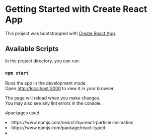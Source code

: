 # Getting Started with Create React App

This project was bootstrapped with [Create React App](https://github.com/facebook/create-react-app).

## Available Scripts

In the project directory, you can run:

### `npm start`

Runs the app in the development mode.\
Open [http://localhost:3000](http://localhost:3000) to view it in your browser.

The page will reload when you make changes.\
You may also see any lint errors in the console.

#packages used

<Li> https://www.npmjs.com/search?q=react-particle-animation
<Li> https://www.npmjs.com/package/react-typed
<Li> 
